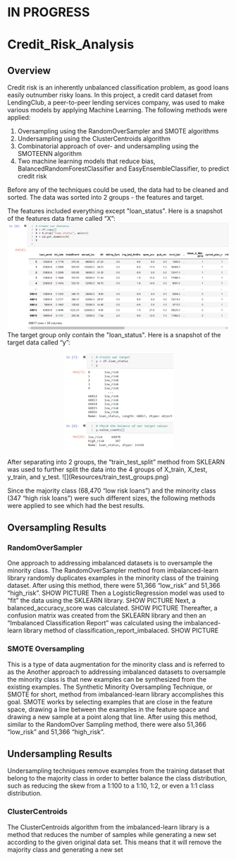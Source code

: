 # IN PROGRESS
# Credit_Risk_Analysis

## Overview
Credit risk is an inherently unbalanced classification problem, as good loans easily outnumber risky
loans. In this project, a credit card dataset from LendingClub, a peer-to-peer lending services
company, was used to make various models by applying Machine Learning.
The following methods were applied:
1) Oversampling using the RandomOverSampler and SMOTE algorithms
2) Undersampling using the ClusterCentroids algorithm
3) Combinatorial approach of over- and undersampling using the SMOTEENN algorithm
4) Two machine learning models that reduce bias, BalancedRandomForestClassifier and
EasyEnsembleClassifier, to predict credit risk


Before any of the techniques could be used, the data had to be cleaned and sorted. The data was sorted into 2 groups - the features and target.

The features included everything except "loan_status". Here is a snapshot of the features data frame called “X”:
![](Resources/X_group.png)
The target group only contain the "loan_status". Here is a snapshot of the target data called “y”:
<p align="center">
<img src="Resources/y_group.png" alt="y_group" style="width:250px;"/>
</p>
After separating into 2 groups, the “train_test_split” method from SKLEARN was used to further split
the data into the 4 groups of X_train, X_test, y_train, and y_test.
![](Resources/train_test_groups.png)

Since the majority class (68,470 “low risk loans”) and the minority class (347 “high risk loans”) were
such different sizes, the following methods were applied to see which had the best results.

## Oversampling Results

### RandomOverSampler
One approach to addressing imbalanced datasets is to oversample the minority class. The
RandomOverSampler method from imbalanced-learn library randomly duplicates examples in the minority class of
the training dataset. After using this method, there were 51,366 “low_risk” and 51,366 “high_risk”.
SHOW PICTURE
Then a LogisticRegression model was used to “fit” the data using the SKLEARN library.
SHOW PICTURE
Next, a balanced_accuracy_score was calculated.
SHOW PICTURE
Thereafter, a confusion matrix was created from the SKLEARN library and then an “Imbalanced
Classification Report” was calculated using the imbalanced-learn library method of classification_report_imbalaced.
SHOW PICTURE

### SMOTE Oversampling
This is a type of data augmentation for the minority class and is referred to as the
Another approach to addressing imbalanced datasets to oversample the minority class is that new
examples can be synthesized from the existing examples. The Synthetic Minority Oversampling
Technique, or SMOTE for short, method from imbalanced-learn library accomplishes this goal. SMOTE works by
selecting examples that are close in the feature space, drawing a line between the examples in the
feature space and drawing a new sample at a point along that line.
After using this method, similar to the RandomOver Sampling method, there were also 51,366
“low_risk” and 51,366 “high_risk”.

## Undersampling Results
Undersampling techniques remove examples from the training dataset that belong to the majority class
in order to better balance the class distribution, such as reducing the skew from a 1:100 to a 1:10, 1:2,
or even a 1:1 class distribution.
### ClusterCentroids
The ClusterCentroids algorithm from the imbalanced-learn library is a method that reduces the number
of samples while generating a new set according to the given original data set. This means that it will
remove the majority class and generating a new set




